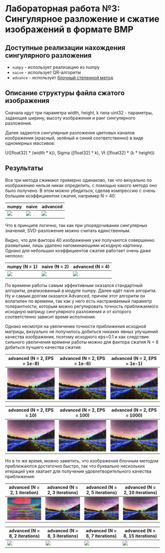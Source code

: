 # Лабораторная работа №3: Сингулярное разложение и сжатие изображений в формате BMP 

## Доступные реализации нахождения сингулярного разложения

- `numpy` - использует реализацию из numpy
- `naive` - использует QR-алгоритм
- `advance` - использует [блочный степенной метод](https://www.degruyter.com/document/doi/10.1515/jisys-2018-0034/html)

## Описание структуры файла сжатого изображения

Сначала идут три параметра width, height, k типа uint32 - параметры, задающие ширину, высоту изображения и ранг сингулярного разложения. 

Далее задаются сингулярные разложения цветовых каналов изображения (красный, зелёный и синий соответственно) в виде одномерных массивов: 

U([float32] * (width * k)), Sigma ([float32] * k), Vt ([float32] * (k * height)) 


## Результаты 

Все три метода сжимают примерно одинаково, так что визуально по изображению нельзя никак определить, с помощью какого методо оно было получено. В этом можно убедиться, сделав компрессию с очень большим коэффициентом сжатия, например N = 40:

| numpy                                           | naive                                           | advanced                                             |
|---------------------------------------------------|---------------------------------------------------|----------------------------------------------------|
| ![](compressed/nature_numpy_40.bmp) | ![](compressed/nature_naive_40.bmp) | ![](compressed/nature_advanced_40.bmp) |


Что в принципе логично, так как при упорядочивании сингулярных значений, SVD-разложение можно считать единственным.

Видно, что для фактора 40 изображения уже получаются совершенно размытыми, лишь удалено напоминающими исходную картинку. Однако для небольших коэффициентов сжатие работает очень даже неплохо:

| numpy (N = 1)                                          | naive (N = 2)                                          | advanced (N = 4)                                            |
|---------------------------------------------------|---------------------------------------------------|----------------------------------------------------|
| ![](compressed/nature_numpy_1.bmp) | ![](compressed/nature_naive_2.bmp) | ![](compressed/nature_advanced_4.bmp) |

По времени работы самым эффективным оказался стандартный алгоритм, реализованный в модуле numpy. Далее идёт naive алгоритм. Ну и самым долгим оказался Advanced, причем этот алгоритм он волатилен по времени, так как у него есть настраиваемый параметр толерантности, которым можно регулировать точность приближаемого исходную матрицу сингулярного разложения и от которого соответстенно зависит время исполнения.

Однако несмотря на увеличение точности приближения исходной матрицы, визуально не получилось добиться никаких явных улучшений качества изображения, поэтому исходного eps=0.1 и как следствие сильного увеличения времени работы можно для фактора сжатия N = 8 добиться лучшего качества сжатия:

| advanced (N = 2, EPS = 1e-8)                                       | advanced (N = 2, EPS = 1e-6)                                       | advanced (N = 2, EPS = 1e-1)                                          |
|---------------------------------------------------|---------------------------------------------------|----------------------------------------------------|
| ![](compressed\sample_advanced_1e_8.bmp) | ![](compressed\sample_advanced_1e_6.bmp) | ![](compressed\sample_advanced_1e_1.bmp) |


| advanced (N = 2, EPS = 10)                                       | advanced (N = 2, EPS = 100)                                       | advanced (N = 2, EPS = 1000)                                          |
|---------------------------------------------------|---------------------------------------------------|----------------------------------------------------|
| ![](compressed\sample_advanced_eps=10.bmp) | ![](compressed\sample_advanced_eps=100.bmp) | ![](compressed\sample_advanced_eps=1000.bmp) |

Но в то же время, можно заметить, что изображения блочным методом приближаются достаточно быстро, так что буквально нескольких итераций уже хватает для получения удовлетворительного качества приближения:

| advanced (N = 2, 1 iteration)                                       | advanced (N = 2, 3 iterations)                                       | advanced (N = 2, 5 iterations)                                          | advanced (N = 2, 10 iterations)                                       | 
|---------------------------------------------------|---------------------------------------------------|----------------------------------------------------|---------------------------------------------------|
| ![](compressed\sample_advanced_1_it.bmp) | ![](compressed\sample_advanced_3_it.bmp) | ![](compressed\sample_advanced_5_it.bmp) | ![](compressed\sample_advanced_10_it.bmp) |


| advanced (N = 8, 2 iterations)                                       | advanced (N = 8, 3 iterations)                                       | advanced (N = 8, 7 iterations)                                          | advanced (N = 8, 15 iterations)                                       | 
|---------------------------------------------------|---------------------------------------------------|----------------------------------------------------|---------------------------------------------------|
| ![](compressed\nature_2_it.bmp) | ![](compressed\nature_3_it.bmp) | ![](compressed\nature_7_it.bmp) | ![](compressed\nature_15_it.bmp) |
